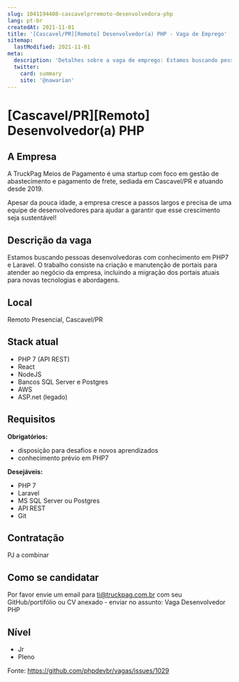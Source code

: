 ```yaml
---
slug: 1041194408-cascavelprremoto-desenvolvedora-php
lang: pt-br
createdAt: 2021-11-01
title: '[Cascavel/PR][Remoto] Desenvolvedor(a) PHP - Vaga de Emprego'
sitemap:
  lastModified: 2021-11-01
meta:
  description: 'Detalhes sobre a vaga de emprego: Estamos buscando pessoas desenvolvedoras com conhecimento em PHP7 e Laravel. O trabalho consiste na criação e manutenção de portais para atender ao negócio da empresa, incluindo a migração dos portais atuais para novas tecnologias e abordagens.'
  twitter:
    card: summary
    site: '@nawarian'
---
```


# [Cascavel/PR][Remoto] Desenvolvedor(a) PHP

## A Empresa
A TruckPag Meios de Pagamento é uma startup com foco em gestão de abastecimento e pagamento de frete, sediada em Cascavel/PR e atuando desde 2019. 

Apesar da pouca idade, a empresa cresce a passos largos e precisa de uma equipe de desenvolvedores para ajudar a garantir que esse crescimento seja sustentável!

## Descrição da vaga
Estamos buscando pessoas desenvolvedoras com conhecimento em PHP7 e Laravel.
O trabalho consiste na criação e manutenção de portais para atender ao negócio da empresa, incluindo a migração dos portais atuais para novas tecnologias e abordagens.

## Local
Remoto
Presencial, Cascavel/PR

## Stack atual
- PHP 7 (API REST)
- React
- NodeJS
- Bancos SQL Server e Postgres
- AWS 
- ASP.net (legado)

## Requisitos
**Obrigatórios:**
- disposição para desafios e novos aprendizados
- conhecimento prévio em PHP7

**Desejáveis:**
- PHP 7
- Laravel
- MS SQL Server ou Postgres
- API REST
- Git

## Contratação
PJ a combinar

## Como se candidatar
Por favor envie um email para ti@truckpag.com.br com seu GitHub/portifólio ou CV anexado - enviar no assunto: Vaga Desenvolvedor PHP

## Nível
- Jr
- Pleno

Fonte: https://github.com/phpdevbr/vagas/issues/1029